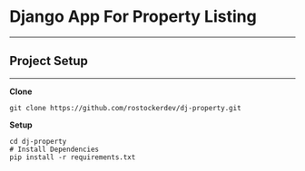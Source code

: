 # Django App For Property Listing
---------------------------------

## Project Setup
----------------

**Clone**

```
git clone https://github.com/rostockerdev/dj-property.git
```

**Setup**

```
cd dj-property
# Install Dependencies
pip install -r requirements.txt
```